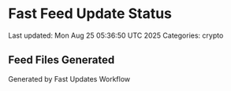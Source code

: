 # Fast Feed Update Status
Last updated: Mon Aug 25 05:36:50 UTC 2025
Categories: crypto

## Feed Files Generated

Generated by Fast Updates Workflow
